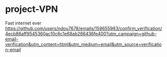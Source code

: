 # project-VPN
Fast internet  ever 
https://github.com/users/ndou7678/emails/159655983/confirm_verification/4ecb86aff9545360ac10c6c1e68ab286436fe400?utm_campaign=github-email-verification&utm_content=html&utm_medium=email&utm_source=verification-email
